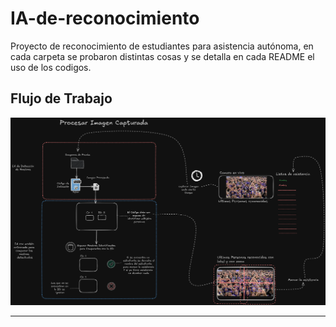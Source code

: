 # IA-de-reconocimiento
Proyecto de reconocimiento de estudiantes para asistencia autónoma, en cada carpeta se probaron distintas cosas y se detalla en cada README el uso de los codigos.

## Flujo de Trabajo
![Diagrama de Flujo](imgs_repo/flujo.png)

---
